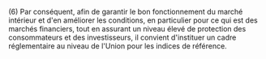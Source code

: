 (6) Par conséquent, afin de garantir le bon fonctionnement du marché intérieur et d'en améliorer les conditions, en particulier pour ce qui est des marchés financiers, tout en assurant un niveau élevé de protection des consommateurs et des investisseurs, il convient d'instituer un cadre réglementaire au niveau de l'Union pour les indices de référence.